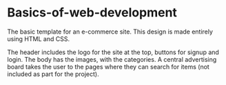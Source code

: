 # Basics-of-web-development


The basic template for an e-commerce site. This design is made entirely using HTML and CSS. 

The header includes the logo for the site at the top, buttons for signup and login. The body has the images, with the categories. 
A central advertising board takes the user to the pages where they can search for items (not included as part for the project).


